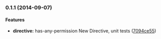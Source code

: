 <a name="0.1.1"></a>
### 0.1.1 (2014-09-07)


#### Features

* **directive:** has-any-permission New Directive, unit tests ([7094ce55](https://github.com/gnavarro77/angular-shiro/commit/7094ce5521d6f2078745d7a1951f48b40450d477))



